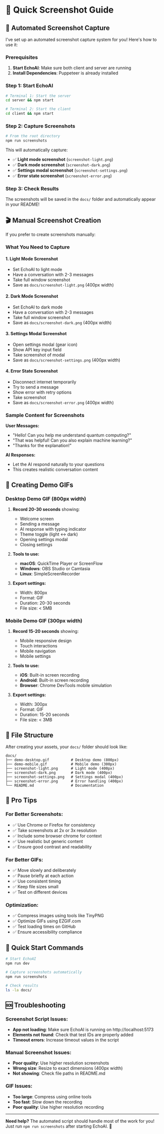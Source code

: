# 📸 Quick Screenshot Guide

## 🚀 Automated Screenshot Capture

I've set up an automated screenshot capture system for you! Here's how to use it:

### Prerequisites

1. **Start EchoAI**: Make sure both client and server are running
2. **Install Dependencies**: Puppeteer is already installed

### Step 1: Start EchoAI

```bash
# Terminal 1: Start the server
cd server && npm start

# Terminal 2: Start the client
cd client && npm start
```

### Step 2: Capture Screenshots

```bash
# From the root directory
npm run screenshots
```

This will automatically capture:

- ✅ **Light mode screenshot** (`screenshot-light.png`)
- ✅ **Dark mode screenshot** (`screenshot-dark.png`)
- ✅ **Settings modal screenshot** (`screenshot-settings.png`)
- ✅ **Error state screenshot** (`screenshot-error.png`)

### Step 3: Check Results

The screenshots will be saved in the `docs/` folder and automatically appear in your README!

## 🎬 Manual Screenshot Creation

If you prefer to create screenshots manually:

### What You Need to Capture

#### 1. Light Mode Screenshot

- Set EchoAI to light mode
- Have a conversation with 2-3 messages
- Take full window screenshot
- Save as `docs/screenshot-light.png` (400px width)

#### 2. Dark Mode Screenshot

- Set EchoAI to dark mode
- Have a conversation with 2-3 messages
- Take full window screenshot
- Save as `docs/screenshot-dark.png` (400px width)

#### 3. Settings Modal Screenshot

- Open settings modal (gear icon)
- Show API key input field
- Take screenshot of modal
- Save as `docs/screenshot-settings.png` (400px width)

#### 4. Error State Screenshot

- Disconnect internet temporarily
- Try to send a message
- Show error with retry options
- Take screenshot
- Save as `docs/screenshot-error.png` (400px width)

### Sample Content for Screenshots

**User Messages:**

- "Hello! Can you help me understand quantum computing?"
- "That was helpful! Can you also explain machine learning?"
- "Thanks for the explanation!"

**AI Responses:**

- Let the AI respond naturally to your questions
- This creates realistic conversation content

## 🎥 Creating Demo GIFs

### Desktop Demo GIF (800px width)

1. **Record 20-30 seconds** showing:

   - Welcome screen
   - Sending a message
   - AI response with typing indicator
   - Theme toggle (light ↔ dark)
   - Opening settings modal
   - Closing settings

2. **Tools to use:**

   - **macOS**: QuickTime Player or ScreenFlow
   - **Windows**: OBS Studio or Camtasia
   - **Linux**: SimpleScreenRecorder

3. **Export settings:**
   - Width: 800px
   - Format: GIF
   - Duration: 20-30 seconds
   - File size: < 5MB

### Mobile Demo GIF (300px width)

1. **Record 15-20 seconds** showing:

   - Mobile responsive design
   - Touch interactions
   - Mobile navigation
   - Mobile settings

2. **Tools to use:**

   - **iOS**: Built-in screen recording
   - **Android**: Built-in screen recording
   - **Browser**: Chrome DevTools mobile simulation

3. **Export settings:**
   - Width: 300px
   - Format: GIF
   - Duration: 15-20 seconds
   - File size: < 3MB

## 📁 File Structure

After creating your assets, your `docs/` folder should look like:

```
docs/
├── demo-desktop.gif          # Desktop demo (800px)
├── demo-mobile.gif           # Mobile demo (300px)
├── screenshot-light.png      # Light mode (400px)
├── screenshot-dark.png       # Dark mode (400px)
├── screenshot-settings.png   # Settings modal (400px)
├── screenshot-error.png      # Error handling (400px)
└── README.md                 # Documentation
```

## 🎯 Pro Tips

### For Better Screenshots:

- ✅ Use Chrome or Firefox for consistency
- ✅ Take screenshots at 2x or 3x resolution
- ✅ Include some browser chrome for context
- ✅ Use realistic but generic content
- ✅ Ensure good contrast and readability

### For Better GIFs:

- ✅ Move slowly and deliberately
- ✅ Pause briefly at each action
- ✅ Use consistent timing
- ✅ Keep file sizes small
- ✅ Test on different devices

### Optimization:

- ✅ Compress images using tools like TinyPNG
- ✅ Optimize GIFs using EZGIF.com
- ✅ Test loading times on GitHub
- ✅ Ensure accessibility compliance

## 🚀 Quick Start Commands

```bash
# Start EchoAI
npm run dev

# Capture screenshots automatically
npm run screenshots

# Check results
ls -la docs/
```

## 🆘 Troubleshooting

### Screenshot Script Issues:

- **App not loading**: Make sure EchoAI is running on http://localhost:5173
- **Elements not found**: Check that test IDs are properly added
- **Timeout errors**: Increase timeout values in the script

### Manual Screenshot Issues:

- **Poor quality**: Use higher resolution screenshots
- **Wrong size**: Resize to exact dimensions (400px width)
- **Not showing**: Check file paths in README.md

### GIF Issues:

- **Too large**: Compress using online tools
- **Too fast**: Slow down the recording
- **Poor quality**: Use higher resolution recording

---

**Need help?** The automated script should handle most of the work for you! Just run `npm run screenshots` after starting EchoAI. 🎉
